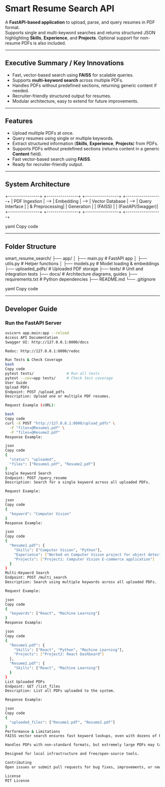 # Smart Resume Search API

A **FastAPI-based application** to upload, parse, and query resumes in PDF format.  
Supports single and multi-keyword searches and returns structured JSON highlighting **Skills**, **Experience**, and **Projects**. Optional support for non-resume PDFs is also included.

---

## Executive Summary / Key Innovations
- Fast, vector-based search using **FAISS** for scalable queries.
- Supports **multi-keyword search** across multiple PDFs.
- Handles PDFs without predefined sections, returning generic content if needed.
- Recruiter-friendly structured output for resumes.
- Modular architecture, easy to extend for future improvements.

---

## Features
- Upload multiple PDFs at once.
- Query resumes using single or multiple keywords.
- Extract structured information (**Skills**, **Experience**, **Projects**) from PDFs.
- Supports PDFs without predefined sections (returns content in a generic **Content** field).
- Fast vector-based search using **FAISS**.
- Ready for recruiter-friendly output.

---

## System Architecture
+----------------+       +----------------+       +-----------------+       +------------------+
| PDF Ingestion  |  -->  | Embedding      |  -->  | Vector Database |  -->  | Query Interface  |
| & Preprocessing|       | Generation     |       | (FAISS)         |       | (FastAPI/Swagger)|
+----------------+       +----------------+       +-----------------+       +------------------+

yaml
Copy code

---

## Folder Structure
smart_resume_search/
├── app/
│ ├── main.py # FastAPI app
│ ├── utils.py # Helper functions
│ ├── models.py # Model loading & embeddings
├── uploaded_pdfs/ # Uploaded PDF storage
├── tests/ # Unit and integration tests
├── docs/ # Architecture diagrams, guides
├── requirements.txt # Python dependencies
├── README.md
└── .gitignore

yaml
Copy code

---

## Developer Guide

### Run the FastAPI Server
```bash
uvicorn app.main:app --reload
Access API Documentation
Swagger UI: http://127.0.0.1:8000/docs

Redoc: http://127.0.0.1:8000/redoc

Run Tests & Check Coverage
bash
Copy code
pytest tests/               # Run all tests
pytest --cov=app tests/     # Check test coverage
User Guide
Upload PDFs
Endpoint: POST /upload_pdfs
Description: Upload one or multiple PDF resumes.

Request Example (cURL):

bash
Copy code
curl -X POST "http://127.0.0.1:8000/upload_pdfs" \
  -F "files=@Resume1.pdf" \
  -F "files=@Resume2.pdf"
Response Example:

json
Copy code
{
  "status": "uploaded",
  "files": ["Resume1.pdf", "Resume2.pdf"]
}
Single Keyword Search
Endpoint: POST /query_resume
Description: Search for a single keyword across all uploaded PDFs.

Request Example:

json
Copy code
{
  "keyword": "Computer Vision"
}
Response Example:

json
Copy code
{
  "Resume1.pdf": {
    "Skills": ["Computer Vision", "Python"],
    "Experience": ["Worked on Computer Vision project for object detection."],
    "Projects": ["Project1: Computer Vision E-commerce application"]
  }
}
Multi-Keyword Search
Endpoint: POST /multi_search
Description: Search using multiple keywords across all uploaded PDFs.

Request Example:

json
Copy code
{
  "keywords": ["React", "Machine Learning"]
}
Response Example:

json
Copy code
{
  "Resume1.pdf": {
    "Skills": ["React", "Python", "Machine Learning"],
    "Projects": ["Project2: React Dashboard"]
  },
  "Resume2.pdf": {
    "Skills": ["React", "Machine Learning"]
  }
}
List Uploaded PDFs
Endpoint: GET /list_files
Description: List all PDFs uploaded to the system.

Response Example:

json
Copy code
{
  "uploaded_files": ["Resume1.pdf", "Resume2.pdf"]
}
Performance & Limitations
FAISS vector search ensures fast keyword lookups, even with dozens of PDFs.

Handles PDFs with non-standard formats, but extremely large PDFs may take longer to process.

Designed for local infrastructure and free/open-source tools.

Contributing
Open issues or submit pull requests for bug fixes, improvements, or new features.

License
MIT License
